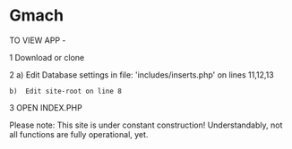# Gmach


TO VIEW APP  -

1   Download or clone

2   a)  Edit Database settings in file: 'includes/inserts.php' on lines 11,12,13

    b)  Edit site-root on line 8
    
    
3   OPEN INDEX.PHP





Please note: This site is under constant construction!
Understandably, not all functions are fully operational, yet.
